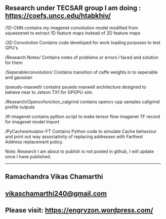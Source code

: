 Research under TECSAR group I am doing : https://coefs.uncc.edu/htabkhiv/
------------------------------------------------------------------------------

/1D-CNN contains my imagenet convolution model modified from squeezenet to extract 1D feature maps instead of 2D feature maps

/2D Convolution Contains code developed for work loading purposes to test GPU's

/Research Notes/ Contains notes of problems or errors I faced and solution for them 

/Seperableconvolution/ Contains  transition of caffe weights in to seperable and gaussian

/pseudo-maxwell/ contains psuedo maxwell architecture designed to behave near to Jetson TX1 for GPGPU-sim.

/Research/Opencvfunction_calgrind contains opencv cpp samples callgrind profile outputs

/tf-imagenet contains python script to make tensor flow imagenet TF record for imagenet model Import 

/PyCachesimulator-FT Contains Python code to simulate Cache behaviour and print out way associativity of replacing addresses
with Farthest Address replacement policy.

Note: Research I am about to publish is not posted in github, I will update once I have published.

----------------------------
Ramachandra Vikas Chamarthi
----------------------------
vikaschamarthi240@gmail.com
----------------------------

Please visit: https://engrvzon.wordpress.com/
---------------------------------------------
